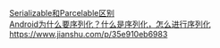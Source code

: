 [Serializable和Parcelable区别](https://www.jianshu.com/p/373ae010e672)  
[Android为什么要序列化？什么是序列化，怎么进行序列化](https://www.cnblogs.com/vincentmax/p/6211449.html)
<https://www.jianshu.com/p/35e910eb6983>
